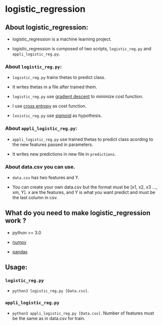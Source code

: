 # logistic_regression

## About logistic_regression:

* logistic_regression is a machine learning project.

* logistic_regression is composed of two scripts, `logistic_reg.py` and `appli_logistic_reg.py`.

### About `logistic_reg.py`:

* `logistic_reg.py` trains thetas to predict class.

* It writes thetas in a file after trained them.

* `logistic_reg.py` use [gradient descent](https://en.wikipedia.org/wiki/Gradient_descent) to minimize cost function.

* I use [cross entropy](https://en.wikipedia.org/wiki/Cross_entropy) as cost function.

* `losistic_reg.py` use [sigmoid](https://en.wikipedia.org/wiki/Sigmoid_function) as hypothesis.

### About `appli_logistic_reg.py`:

* `appli_logistic_reg.py` use trained thetas to predict class acording to the new features passed in parameters.

* It writes new predictions in new file in `predictions`.

### About data.csv you can use.

* `data.csv` has two features and Y.

* You can create your own data.csv but the format must be [x1, x2, x3 ..., xm, Y]. x are the features, and Y is what you want predict and must be the last column in csv.

## What do you need to make logistic_regression work ?

* python >= 3.0

* [numpy](http://www.numpy.org/)

* [pandas](https://pandas.pydata.org/)

## Usage:

### `logistic_reg.py`

* `python3 logistic_reg.py [Data.csv]`.

### `appli_logistic_reg.py`

* `python3 appli_logistic_reg.py [Data.csv]`. Number of features must be the same as in data.csv for train.
